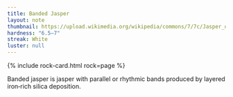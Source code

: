```yaml
---
title: Banded Jasper
layout: note
thumbnail: https://upload.wikimedia.org/wikipedia/commons/7/7c/Jasper_outcrop_in_the_Bucegi_Mountains.jpg
hardness: "6.5–7"
streak: White
luster: null
---
```

{% include rock-card.html rock=page %}

Banded jasper is jasper with parallel or rhythmic bands produced by layered iron‑rich silica deposition.

